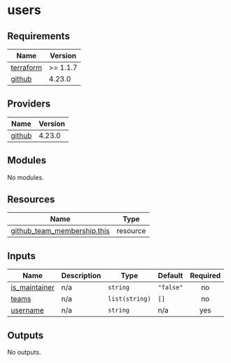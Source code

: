 # users

<!-- BEGINNING OF PRE-COMMIT-TERRAFORM DOCS HOOK -->
## Requirements

| Name | Version |
|------|---------|
| <a name="requirement_terraform"></a> [terraform](#requirement\_terraform) | >= 1.1.7 |
| <a name="requirement_github"></a> [github](#requirement\_github) | 4.23.0 |

## Providers

| Name | Version |
|------|---------|
| <a name="provider_github"></a> [github](#provider\_github) | 4.23.0 |

## Modules

No modules.

## Resources

| Name | Type |
|------|------|
| [github_team_membership.this](https://registry.terraform.io/providers/integrations/github/4.23.0/docs/resources/team_membership) | resource |

## Inputs

| Name | Description | Type | Default | Required |
|------|-------------|------|---------|:--------:|
| <a name="input_is_maintainer"></a> [is\_maintainer](#input\_is\_maintainer) | n/a | `string` | `"false"` | no |
| <a name="input_teams"></a> [teams](#input\_teams) | n/a | `list(string)` | `[]` | no |
| <a name="input_username"></a> [username](#input\_username) | n/a | `string` | n/a | yes |

## Outputs

No outputs.
<!-- END OF PRE-COMMIT-TERRAFORM DOCS HOOK -->
